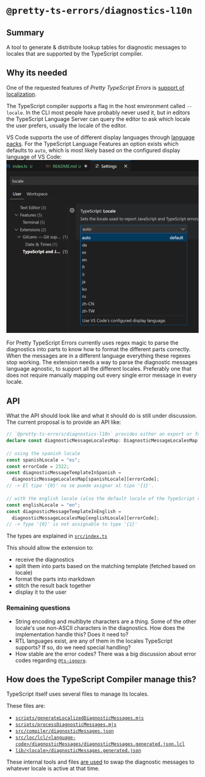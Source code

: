 # `@pretty-ts-errors/diagnostics-l10n`

## Summary

A tool to generate & distribute lookup tables for diagnostic messages to locales that are supported by the TypeScript compiler.

## Why its needed

One of the requested features of _Pretty TypeScript Errors_ is [support of localization](#144).

The TypeScript compiler supports a flag in the host environment called `--locale`. In the CLI most people have probably never used it, but in editors the TypeScript Language Server can query the editor to ask which locale the user prefers, usually the locale of the editor.

VS Code supports the use of different display languages through [language packs](https://code.visualstudio.com/docs/configure/locales). For the TypeScript Language Features an option exists which defaults to `auto`, which is most likely based on the configured display language of VS Code:
![A picture of the VS Code TypeScript locale setting](./assets/vscode-ts-locale-option.png)

For Pretty TypeScript Errors currently uses regex magic to parse the diagnostics into parts to know how to format the different parts correctly. When the messages are in a different language everything these regexes stop working.
The extension needs a way to parse the diagnostic messages language agnostic, to support all the different locales. Preferably one that does not require manually mapping out every single error message in every locale.

## API

What the API should look like and what it should do is still under discussion.
The current proposal is to provide an API like:

```ts
// `@pretty-ts-errors/diagnostics-l10n` provides either an export or function to fetch this data structure
declare const diagnosticMessageLocalesMap: DiagnosticMessageLocalesMap;

// using the spanish locale
const spanishLocale = "es";
const errorCode = 2322;
const diagnosticMessageTemplateInSpanish =
  diagnosticMessageLocalesMap[spanishLocale][errorCode];
// -> El tipo '{0}' no se puede asignar al tipo '{1}'.

// with the english locale (also the default locale of the TypeScript compiler)
const englishLocale = "en";
const diagnosticMessageTemplateInEnglish =
  diagnosticMessageLocalesMap[englishLocale][errorCode];
// -> Type '{0}' is not assignable to type '{1}'
```

The types are explained in [`src/index.ts`](./src/index.ts)

This should allow the extension to:

- receive the diagnostics
- split them into parts based on the matching template (fetched based on locale)
- format the parts into markdown
- stitch the result back together
- display it to the user

### Remaining questions

- String encoding and multibyte characters are a thing. Some of the other locale's use non-ASCII characters in the diagnostics. How does the implementation handle this? Does it need to?
- RTL languages exist, are any of them in the locales TypeScript supports? If so, do we need special handling?
- How stable are the error codes? There was a big discussion about error codes regarding [`@ts-ignore`](https://github.com/microsoft/TypeScript/issues/19139).

## How does the TypeScript Compiler manage this?

TypeScript itself uses several files to manage its locales.

These files are:

- [`scripts/generateLocalizedDiagnosticMessages.mjs`](https://github.com/microsoft/TypeScript/blob/v5.9.3/scripts/generateLocalizedDiagnosticMessages.mjs)
- [`scripts/processDiagnosticMessages.mjs`](https://github.com/microsoft/TypeScript/blob/v5.9.3/scripts/processDiagnosticMessages.mjs)
- [`src/compiler/diagnosticMessages.json`](https://github.com/microsoft/TypeScript/blob/v5.9.3/src/compiler/diagnosticMessages.json)
- [`src/loc/lcl/<language-code>/diagnosticMessages/diagnosticMessages.generated.json.lcl`](https://github.com/microsoft/TypeScript/tree/v5.9.3/lib)
- [`lib/<locale>/diagnosticMessages.generated.json`](https://github.com/microsoft/TypeScript/tree/v5.9.3/lib)

These internal tools and files [are used](https://github.com/microsoft/TypeScript/blob/v5.9.3/src/compiler/utilitiesPublic.ts#L685-L758) to swap the diagnostic messages to whatever locale is active at that time.
